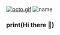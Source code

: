 [![octo.gif](https://i.postimg.cc/bNKvzPW2/octo.gif)](https://postimg.cc/WhwVnB22)
![name](https://user-images.githubusercontent.com/72008078/172392003-d834cc52-f2bf-4a38-82ab-103b789279b3.svg)
### print(Hi there 👋)

<!--
**MiguelLm84/MiguelLm84** is a ✨ _special_ ✨ repository because its `README.md` (this file) appears on your GitHub profile.

Here are some ideas to get you started:

- 🔭 I’m currently working on ...
- 🌱 I’m currently learning ...
- 👯 I’m looking to collaborate on ...
- 🤔 I’m looking for help with ...
- 💬 Ask me about ...
- 📫 How to reach me: ...
- 😄 Pronouns: ...
- ⚡ Fun fact: ...
-->
